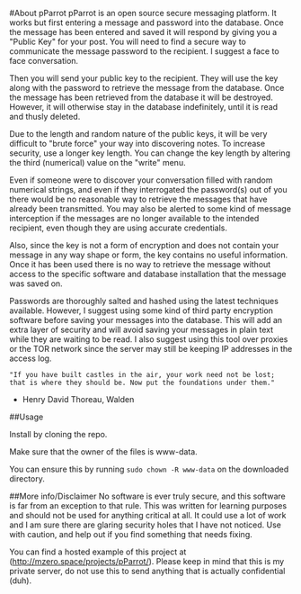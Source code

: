 #About pParrot
pParrot is an open source secure messaging platform. It works but first entering a message and password into the database. Once the message has been entered and saved it will respond by giving you a "Public Key" for your post. You will need to find a secure way to communicate the message password to the recipient. I suggest a face to face conversation. 

Then you will send your public key to the recipient.  They will use the key along with the password to retrieve the message from the database. Once the message has been retrieved from the database it will be destroyed. However, it will otherwise stay in the database indefinitely, until it is read and thusly deleted. 

Due to the length and random nature of the public keys, it will be very difficult to "brute force" your way into discovering notes. To increase security, use a longer key length. You can change the key length by altering the third (numerical) value on the "write" menu. 

Even if someone were to discover your conversation filled with random numerical strings, and even if they interrogated the password(s) out of you there would be no reasonable way to retrieve the messages that have already been transmitted. You may also be alerted to some kind of message interception if the messages are no longer available to the intended recipient, even though they are using accurate credentials. 

Also, since the key is not a form of encryption and does not contain your message in any way shape or form, the key contains no useful information. Once it has been used there is no way to retrieve the message without access to the specific software and database installation that the message was saved on. 

Passwords are thoroughly salted and hashed using the latest techniques available. However, I suggest using some kind of third party encryption software before saving your messages into the database. This will add an extra layer of security and will avoid saving your messages in plain text while they are waiting to be read. I also suggest using this tool over proxies or the TOR network since the server may still be keeping IP addresses in the access log.



    "If you have built castles in the air, your work need not be lost; that is where they should be. Now put the foundations under them."

- Henry David Thoreau, Walden

##Usage

Install by cloning the repo.

Make sure that the owner of the files is www-data.

You can ensure this by running ````sudo chown -R www-data```` on the downloaded directory. 
 
##More info/Disclaimer 
No software is ever truly secure, and this software is far from an exception to that rule. This was written for learning purposes and should not be used for anything critical at all. It could use a lot of work and I am sure there are glaring security holes that I have not noticed. Use with caution, and help out if you find something that needs fixing. 
 
You can find a hosted example of this project at (http://mzero.space/projects/pParrot/). Please keep in mind that this is my private server, do not use this to send anything that is actually confidential (duh).